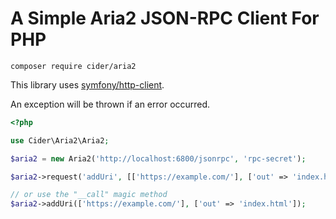 # A Simple Aria2 JSON-RPC Client For PHP

```shell script
composer require cider/aria2
```

This library uses [symfony/http-client](https://github.com/symfony/http-client).

An exception will be thrown if an error occurred.

```php
<?php

use Cider\Aria2\Aria2;

$aria2 = new Aria2('http://localhost:6800/jsonrpc', 'rpc-secret');

$aria2->request('addUri', [['https://example.com/'], ['out' => 'index.html']]);

// or use the "__call" magic method
$aria2->addUri(['https://example.com/'], ['out' => 'index.html']);
```
